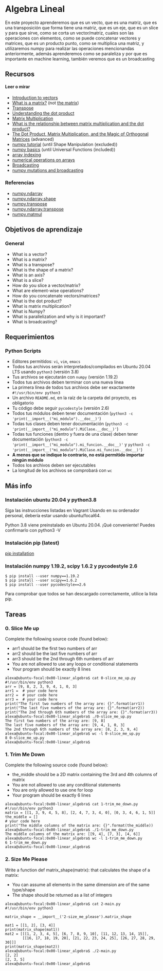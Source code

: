 # Algebra Lineal

En este proyecto aprenderemos que es un vecto, que es una matriz, que es una transposición
que forma tiene una matriz, que es un eje, que es un slice y para que sirve, como se corta un vector/matriz, cuales son las operaciones con elementos, como se puede concatenar vectores y matrices, que es un producto punto, como se multiplica una matriz, y utilizaremos numpy para realizar las operaciones mencionandas anteriormente, además aprenderemos como se paraleliza y por que es importante en machine learning, también veremos que es un broadcasting

## Recursos
#### Leer o mirar
* [Introduction to vectors](https://www.youtube.com/watch?v=fNk_zzaMoSs)
* [What is a matrix?](https://math.stackexchange.com/questions/2782717/what-exactly-is-a-matrix) (not [the matrix](https://www.imdb.com/title/tt0133093/))
* [Transpose](https://en.wikipedia.org/wiki/Transpose)
* [Understanding the dot product](https://betterexplained.com/articles/vector-calculus-understanding-the-dot-product/)
* [Matrix Multiplication](https://www.youtube.com/watch?v=BzWahqwaS8k)
* [What is the relationship between matrix multiplication and the dot product?](https://www.quora.com/What-is-the-relationship-between-matrix-multiplication-and-the-dot-product)
* [The Dot Product, Matrix Multiplication, and the Magic of Orthogonal Matrices]((https://www.youtube.com/watch?v=rW2ypKLLxGk)) (advanced)
* [numpy tutorial](https://numpy.org/doc/stable/user/quickstart.html) (until Shape Manipulation (excluded))
* [numpy basics](https://www.oreilly.com/library/view/python-for-data/9781449323592/ch04.html) (until Universal Functions (included))
* [array indexing](https://numpy.org/doc/stable/reference/arrays.indexing.html#basic-slicing-and-indexing)
* [numerical operations on arrays](http://scipy-lectures.org/intro/numpy/operations.html)
* [Broadcasting](https://numpy.org/doc/stable/user/basics.broadcasting.html)
* [numpy mutations and broadcasting](https://towardsdatascience.com/two-cool-features-of-python-numpy-mutating-by-slicing-and-broadcasting-3b0b86e8b4c7)

### Referencias
* [numpy.ndarray](https://numpy.org/doc/stable/reference/generated/numpy.ndarray.html)
* [numpy.ndarray.shape](https://numpy.org/doc/stable/reference/generated/numpy.ndarray.shape.html)
* [numpy.transpose](https://numpy.org/doc/stable/reference/generated/numpy.transpose.html)
* [numpy.ndarray.transpose](https://numpy.org/doc/stable/reference/generated/numpy.ndarray.transpose.html)
* [numpy.matmul](https://numpy.org/doc/stable/reference/generated/numpy.matmul.html)

## Objetivos de aprendizaje
### General
* What is a vector?
* What is a matrix?
* What is a transpose?
* What is the shape of a matrix?
* What is an axis?
* What is a slice?
* How do you slice a vector/matrix?
* What are element-wise operations?
* How do you concatenate vectors/matrices?
* What is the dot product?
* What is matrix multiplication?
* What is Numpy?
* What is parallelization and why is it important?
* What is broadcasting?

## Requerimientos
### Python Scripts
* Editores permitidos: ```vi```, ```vim```, ```emacs```
* Todos tus archivos serán interpretados/compilados en Ubuntu 20.04 LTS usando ```python3``` (versión 3.8)
* Tus archivos se ejecutarán con ```numpy``` (versión 1.19.2)
* Todos tus archivos deben terminar con una nueva línea
* La primera línea de todos tus archivos debe ser exactamente ```#!/usr/bin/env python3```
* Un archivo ```README.md```, en la raíz de la carpeta del proyecto, es obligatorio
* Tu código debe seguir ```pycodestyle``` (versión 2.6)
* Todos tus módulos deben tener documentación (```python3 -c 'print(__import__("mi_módulo").__doc__)'```)
* Todas tus clases deben tener documentación (```python3 -c 'print(__import__("mi_modulo").MiClase.__doc__)'```)
* Todas tus funciones (dentro y fuera de una clase) deben tener documentación (```python3 -c 'print(__import__("mi_modulo").mi_funcion.__doc__)'``` y ```python3 -c 'print(__import__("mi_modulo").MiClase.mi_funcion.__doc__)'```)
* **A menos que se indique lo contrario, no está permitido importar ningún módulo**
* Todos los archivos deben ser ejecutables
* La longitud de los archivos se comprobará con ```wc```

## Más info
### Instalación ubuntu 20.04 y python3.8
Siga las instrucciones listadas en Vagrant Usando en su ordenador personal, debería estar usando ubuntu/focal64.

Python 3.8 viene preinstalado en Ubuntu 20.04. ¡Qué conveniente! Puedes confirmarlo con python3 -V

### Instalación pip (latest)
[pip installation](https://pip.pypa.io/en/stable/installation/)

### Instalación numpy 1.19.2, scipy 1.6.2 y pycodestyle 2.6
```
$ pip install --user numpy==1.19.2
$ pip install --user scipy==1.6.2
$ pip install --user pycodestyle==2.6
```
Para comprobar que todos se han descargado correctamente, utilice la lista pip.

## Tareas
### 0. Slice Me up
Complete the following source code (found below):

* arr1 should be the first two numbers of arr
* arr2 should be the last five numbers of arr
* arr3 should be the 2nd through 6th numbers of arr
* You are not allowed to use any loops or conditional statements
* Your program should be exactly 8 lines
```
alexa@ubuntu-focal:0x00-linear_algebra$ cat 0-slice_me_up.py 
#!/usr/bin/env python3
arr = [9, 8, 2, 3, 9, 4, 1, 0, 3]
arr1 =  # your code here
arr2 =  # your code here
arr3 =  # your code here
print("The first two numbers of the array are: {}".format(arr1))
print("The last five numbers of the array are: {}".format(arr2))
print("The 2nd through 6th numbers of the array are: {}".format(arr3))
alexa@ubuntu-focal:0x00-linear_algebra$ ./0-slice_me_up.py 
The first two numbers of the array are: [9, 8]
The last five numbers of the array are: [9, 4, 1, 0, 3]
The 2nd through 6th numbers of the array are: [8, 2, 3, 9, 4]
alexa@ubuntu-focal:0x00-linear_algebra$ wc -l 0-slice_me_up.py 
8 0-slice_me_up.py
alexa@ubuntu-focal:0x00-linear_algebra$ 
```

### 1. Trim Me Down
Complete the following source code (found below):

* the_middle should be a 2D matrix containing the 3rd and 4th columns of matrix
* You are not allowed to use any conditional statements
* You are only allowed to use one for loop
* Your program should be exactly 6 lines
```
alexa@ubuntu-focal:0x00-linear_algebra$ cat 1-trim_me_down.py 
#!/usr/bin/env python3
matrix = [[1, 3, 9, 4, 5, 8], [2, 4, 7, 3, 4, 0], [0, 3, 4, 6, 1, 5]]
the_middle = []
# your code here
print("The middle columns of the matrix are: {}".format(the_middle))
alexa@ubuntu-focal:0x00-linear_algebra$ ./1-trim_me_down.py 
The middle columns of the matrix are: [[9, 4], [7, 3], [4, 6]]
alexa@ubuntu-focal:0x00-linear_algebra$ wc -l 1-trim_me_down.py 
6 1-trim_me_down.py
alexa@ubuntu-focal:0x00-linear_algebra$
```

### 2. Size Me Please
Write a function def matrix_shape(matrix): that calculates the shape of a matrix:

* You can assume all elements in the same dimension are of the same type/shape
* The shape should be returned as a list of integers
```
alexa@ubuntu-focal:0x00-linear_algebra$ cat 2-main.py 
#!/usr/bin/env python3

matrix_shape = __import__('2-size_me_please').matrix_shape

mat1 = [[1, 2], [3, 4]]
print(matrix_shape(mat1))
mat2 = [[[1, 2, 3, 4, 5], [6, 7, 8, 9, 10], [11, 12, 13, 14, 15]],
        [[16, 17, 18, 19, 20], [21, 22, 23, 24, 25], [26, 27, 28, 29, 30]]]
print(matrix_shape(mat2))
alexa@ubuntu-focal:0x00-linear_algebra$ ./2-main.py 
[2, 2]
[2, 3, 5]
alexa@ubuntu-focal:0x00-linear_algebra$ 
```
